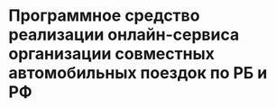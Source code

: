 # Программное средство реализации онлайн-сервиса организации совместных автомобильных поездок по РБ и РФ

